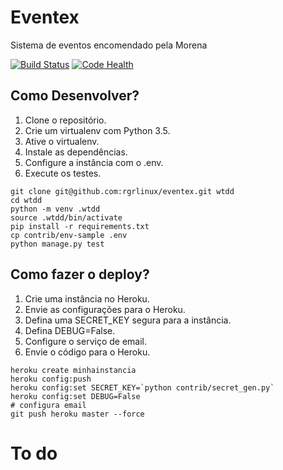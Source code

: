 # Eventex

Sistema de eventos encomendado pela Morena

[![Build Status](https://travis-ci.org/rgrlinux/eventex.svg?branch=master)](https://travis-ci.org/rgrlinux/eventex)
[![Code Health](https://landscape.io/github/rgrlinux/eventex/master/landscape.svg?style=flat)](https://landscape.io/github/rgrlinux/eventex/master)


## Como Desenvolver?

1. Clone o repositório.
2. Crie um virtualenv com Python 3.5.
3. Ative o virtualenv.
4. Instale as dependências.
5. Configure a instância com o .env.
6. Execute os testes.

```console
git clone git@github.com:rgrlinux/eventex.git wtdd
cd wtdd
python -m venv .wtdd
source .wtdd/bin/activate
pip install -r requirements.txt
cp contrib/env-sample .env
python manage.py test 
```

## Como fazer o deploy?

1. Crie uma instância no Heroku.
2. Envie as configurações para o Heroku.
3. Defina uma SECRET_KEY segura para a instância.
4. Defina DEBUG=False.
5. Configure o serviço de email.
6. Envie o código para o Heroku.

```console
heroku create minhainstancia
heroku config:push
heroku config:set SECRET_KEY=`python contrib/secret_gen.py`
heroku config:set DEBUG=False
# configura email
git push heroku master --force

```

# To do
